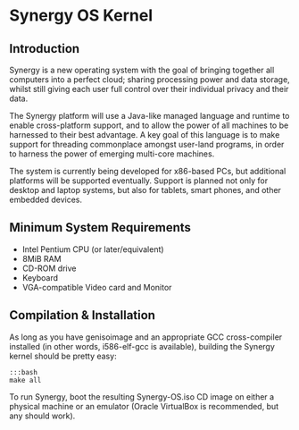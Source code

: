 # Synergy OS Kernel

## Introduction

Synergy is a new operating system with the goal of bringing together all 
computers into a perfect cloud; sharing processing power and data storage, 
whilst still giving each user full control over their individual privacy and 
their data.

The Synergy platform will use a Java-like managed language and runtime to enable
cross-platform support, and to allow the power of all machines to be harnessed 
to their best advantage. A key goal of this language is to make support for 
threading commonplace amongst user-land programs, in order to harness the power 
of emerging multi-core machines.

The system is currently being developed for x86-based PCs, but additional 
platforms will be supported eventually. Support is planned not only for desktop 
and laptop systems, but also for tablets, smart phones, and other embedded 
devices.

## Minimum System Requirements

* Intel Pentium CPU (or later/equivalent)
* 8MiB RAM
* CD-ROM drive
* Keyboard
* VGA-compatible Video card and Monitor

## Compilation & Installation

As long as you have genisoimage and an appropriate GCC cross-compiler installed
(in other words, i586-elf-gcc is available), building the Synergy kernel should
be pretty easy:

    :::bash
    make all

To run Synergy, boot the resulting Synergy-OS.iso CD image on either a physical 
machine or an emulator (Oracle VirtualBox is recommended, but any should work).
